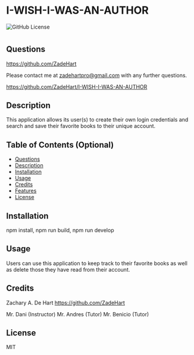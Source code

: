 # I-WISH-I-WAS-AN-AUTHOR
![GitHub License](https://img.shields.io/badge/license-MIT-orange.svg)

# <Your-Project-Title> 

## Questions 

https://github.com/ZadeHart

Please contact me at zadehartpro@gmail.com with any further questions.

https://github.com/ZadeHart/I-WISH-I-WAS-AN-AUTHOR

## Description

This application allows its user(s) to create their own login credentials and search and save their favorite books to their unique account.

## Table of Contents (Optional)

- [Questions](#questions)
- [Description](#description)
- [Installation](#installation)
- [Usage](#usage)
- [Credits](#credits)
- [Features](#features)
- [License](#license)

## Installation

npm install, npm run build, npm run develop

## Usage

Users can use this application to keep track to their favorite books as well as delete those they have read from their account.

## Credits

Zachary A. De Hart
https://github.com/ZadeHart

Mr. Dani (Instructor)
Mr. Andres (Tutor)
Mr. Benicio (Tutor)

## License

MIT
